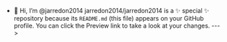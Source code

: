 - 👋 Hi, I’m @jarredon2014
jarredon2014/jarredon2014 is a ✨ special ✨ repository because its `README.md` (this file) appears on your GitHub profile.
You can click the Preview link to take a look at your changes.
--->
